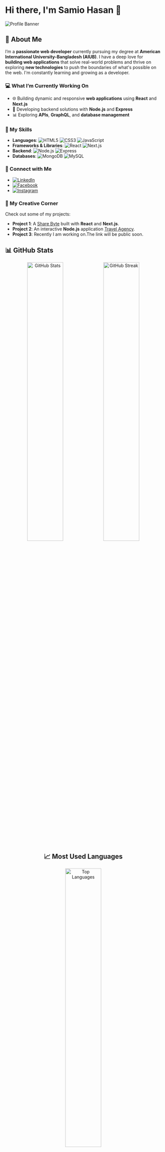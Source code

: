 # Hi there, I'm Samio Hasan 👋

![Profile Banner](https://camo.githubusercontent.com/4d9f5ecceb711eec6e2018f38a5677dc657c9738d4a65ba3b928c41c0a45b439/68747470733a2f2f6d69726f2e6d656469756d2e636f6d2f6d61782f313336302f302a37513379765349765f7430696f4a2d5a2e676966)

## 🚀 About Me

I’m a **passionate web developer** currently pursuing my degree at **American International University-Bangladesh (AIUB)**. I have a deep love for **building web applications** that solve real-world problems and thrive on exploring **new technologies** to push the boundaries of what's possible on the web. I'm constantly learning and growing as a developer.

### 💻 What I’m Currently Working On
- 🌐 Building dynamic and responsive **web applications** using **React** and **Next.js**
- 🔧 Developing backend solutions with **Node.js** and **Express**
- 📊 Exploring **APIs**, **GraphQL**, and **database management**

### 🌟 My Skills
- **Languages**: ![HTML5](https://img.shields.io/badge/-HTML5-E34F26?style=flat-square&logo=html5&logoColor=white) ![CSS3](https://img.shields.io/badge/-CSS3-1572B6?style=flat-square&logo=css3) ![JavaScript](https://img.shields.io/badge/-JavaScript-F7DF1E?style=flat-square&logo=javascript&logoColor=black)
- **Frameworks & Libraries**: ![React](https://img.shields.io/badge/-React-61DAFB?style=flat-square&logo=react&logoColor=black) ![Next.js](https://img.shields.io/badge/-Next.js-000000?style=flat-square&logo=next.js&logoColor=white)
- **Backend**: ![Node.js](https://img.shields.io/badge/-Node.js-339933?style=flat-square&logo=node.js&logoColor=white) ![Express](https://img.shields.io/badge/-Express-000000?style=flat-square&logo=express&logoColor=white)
- **Databases**: ![MongoDB](https://img.shields.io/badge/-MongoDB-47A248?style=flat-square&logo=mongodb&logoColor=white) ![MySQL](https://img.shields.io/badge/-MySQL-4479A1?style=flat-square&logo=mysql&logoColor=white)

### 🔗 Connect with Me
- [![LinkedIn](https://img.shields.io/badge/LinkedIn-Samio%20Hasan-blue?style=flat-square&logo=linkedin)](https://www.linkedin.com/in/samio-hasan-211324331/)
- [![Facebook](https://img.shields.io/badge/Facebook-Samio%20Hasan-blue?style=flat-square&logo=facebook)](https://www.facebook.com/samio.hasan.37)
- [![Instagram](https://img.shields.io/badge/Instagram-Samio%20Hasan-pink?style=flat-square&logo=instagram)](https://www.instagram.com/samiohasan6/?next=%2F)

### 🎨 My Creative Corner
Check out some of my projects:
- **Project 1**: A [Share Byte](https://ass-11-food-shearing.web.app) built with **React** and **Next.js**.
- **Project 2**: An interactive **Node.js** application [Travel Agency](https://assignment-10-turist-sport.web.app/).
- **Project 3**: Recently I am working on.The link will be public soon.


## 📊 GitHub Stats

<div align="center">

  <img src="https://github-readme-stats.vercel.app/api?username=samio11&show_icons=true&theme=radical" alt="GitHub Stats" width="48%" />

  <img src="https://github-readme-streak-stats.herokuapp.com/?user=samio11&theme=radical" alt="GitHub Streak" width="48%" />

## 📈 Most Used Languages

  <img src="https://github-readme-stats.vercel.app/api/top-langs/?username=samio11&layout=compact&theme=radical" alt="Top Languages" width="48%" />
  
</div>


### 🔥 Fun Facts
- 🖥️ I wrote my first line of code at 18.
- 🌍 I love connecting with people from different cultures and backgrounds.
- 🎮 In my free time, you can find me gaming or working on side projects.

---

💬 **Feel free to reach out** if you'd like to collaborate, share ideas, or just chat about tech! Let's build something awesome together.


